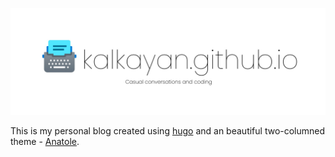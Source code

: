 ![banner.jpg](/static/banner.jpg)

This is my personal blog created using [hugo](https://gohugo.io/)  and an beautiful two-columned theme - [Anatole](https://github.com/lxndrblz/anatole).

